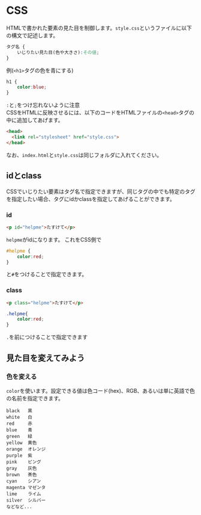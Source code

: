 # CSS
 HTMLで書かれた要素の見た目を制御します。`style.css`というファイルに以下の構文で記述します。
```css
タグ名 {
    いじりたい見た目(色や大きさ):その値;
}
```
例(`<h1>`タグの色を青にする)
```css
h1 {
    color:blue;
}
```
`:`と`;`をつけ忘れないように注意  
CSSをHTMLに反映させるには、以下のコードをHTMLファイルの`<head>`タグの中に追加してあげます。
```html
<head>
  <link rel="stylesheet" href="style.css">
</head>
```


なお、`index.html`と`style.css`は同じフォルダに入れてください。
## idとclass
CSSでいじりたい要素はタグ名で指定できますが、同じタグの中でも特定のタグを指定したい場合、タグにidかclassを指定してあげることができます。
### id
```html
<p id="helpme">たすけて</p>
```
`helpme`がidになります。
これをCSS側で
```css
#helpme {
    color:red;
}
```
と`#`をつけることで指定できます。
### class
```html
<p class="helpme">たすけて</p>
```
```css
.helpme{
    color:red;
}

```
`.`を前につけることで指定できます
## 見た目を変えてみよう
### 色を変える
`color`を使います。設定できる値は色コード(hex)、RGB、あるいは単に英語で色の名前を指定できます。
```
black   黒
white   白
red     赤
blue    青
green   緑
yellow  黄色
orange  オレンジ
purple  紫
pink    ピング
gray    灰色
brown   茶色
cyan    シアン
magenta マゼンタ
lime    ライム
silver  シルバー
などなど...
```
